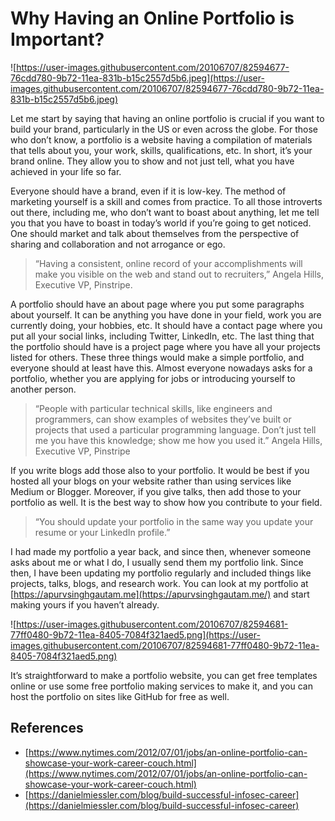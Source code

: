 # Why Having an Online Portfolio is Important?


![https://user-images.githubusercontent.com/20106707/82594677-76cdd780-9b72-11ea-831b-b15c2557d5b6.jpeg](https://user-images.githubusercontent.com/20106707/82594677-76cdd780-9b72-11ea-831b-b15c2557d5b6.jpeg)

Let me start by saying that having an online portfolio is crucial if you want to build your brand, particularly in the US or even across the globe. For those who don’t know, a portfolio is a website having a compilation of materials that tells about you, your work, skills, qualifications, etc. In short, it’s your brand online. They allow you to show and not just tell, what you have achieved in your life so far.

Everyone should have a brand, even if it is low-key. The method of marketing yourself is a skill and comes from practice. To all those introverts out there, including me, who don’t want to boast about anything, let me tell you that you have to boast in today’s world if you’re going to get noticed. One should market and talk about themselves from the perspective of sharing and collaboration and not arrogance or ego.

> “Having a consistent, online record of your accomplishments will make you visible on the web and stand out to recruiters,” Angela Hills, Executive VP, Pinstripe.

A portfolio should have an about page where you put some paragraphs about yourself. It can be anything you have done in your field, work you are currently doing, your hobbies, etc. It should have a contact page where you put all your social links, including Twitter, LinkedIn, etc. The last thing that the portfolio should have is a project page where you have all your projects listed for others. These three things would make a simple portfolio, and everyone should at least have this. Almost everyone nowadays asks for a portfolio, whether you are applying for jobs or introducing yourself to another person.

> “People with particular technical skills, like engineers and programmers, can show examples of websites they’ve built or projects that used a particular programming language. Don’t just tell me you have this knowledge; show me how you used it.” Angela Hills, Executive VP, Pinstripe

If you write blogs add those also to your portfolio. It would be best if you hosted all your blogs on your website rather than using services like Medium or Blogger. Moreover, if you give talks, then add those to your portfolio as well. It is the best way to show how you contribute to your field.

> “You should update your portfolio in the same way you update your resume or your LinkedIn profile.”

I had made my portfolio a year back, and since then, whenever someone asks about me or what I do, I usually send them my portfolio link. Since then, I have been updating my portfolio regularly and included things like projects, talks, blogs, and research work. You can look at my portfolio at [https://apurvsinghgautam.me](https://apurvsinghgautam.me/) and start making yours if you haven’t already.

![https://user-images.githubusercontent.com/20106707/82594681-77ff0480-9b72-11ea-8405-7084f321aed5.png](https://user-images.githubusercontent.com/20106707/82594681-77ff0480-9b72-11ea-8405-7084f321aed5.png)

It’s straightforward to make a portfolio website, you can get free templates online or use some free portfolio making services to make it, and you can host the portfolio on sites like GitHub for free as well.

## References

- [https://www.nytimes.com/2012/07/01/jobs/an-online-portfolio-can-showcase-your-work-career-couch.html](https://www.nytimes.com/2012/07/01/jobs/an-online-portfolio-can-showcase-your-work-career-couch.html)
- [https://danielmiessler.com/blog/build-successful-infosec-career](https://danielmiessler.com/blog/build-successful-infosec-career)